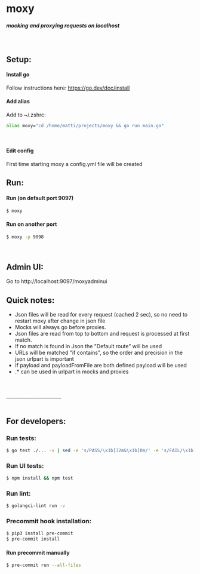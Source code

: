 # moxy
##### mocking and proxying requests on localhost  
<br>

## Setup:
#### Install go
Follow instructions here: https://go.dev/doc/install  
  

#### Add alias
Add to ~/.zshrc: 
```sh
alias moxy="cd /home/matti/projects/moxy && go run main.go"
```
<br>
  
  
#### Edit config
First time starting moxy a config.yml file will be created
<br>


## Run:  
#### Run (on default port 9097)  
```sh
$ moxy
```
    
  
#### Run on another port    
```sh
$ moxy -p 9098
```
<br>
  
  
## Admin UI:
Go to http://localhost:9097/moxyadminui
  

  
## Quick notes:
- Json files will be read for every request (cached 2 sec), so no need to restart moxy after change in json file
- Mocks will always go before proxies.  
- Json files are read from top to bottom and request is processed at first match.
- If no match is found in Json the "Default route" will be used
- URLs will be matched "if contains", so the order and precision in the json urlpart is important
- If payload and payloadFromFile are both defined payload will be used
- .* can be used in urlpart in mocks and proxies
  
<br>  
<br>
_______________________
<br>  
<br>

## For developers:
### Run tests:  
```sh
$ go test ./... -v | sed -e 's/PASS/\x1b[32m&\x1b[0m/' -e 's/FAIL/\x1b[31m&\x1b[0m/'
```  
  
### Run UI tests:  
```sh
$ npm install && npm test
```  

  
### Run lint:  
```sh  
$ golangci-lint run -v
```  
  

  
  
### Precommit hook installation:  
```sh
$ pip3 install pre-commit
$ pre-commit install
```  
  
  
#### Run precommit manually    
```sh
$ pre-commit run --all-files
```  
